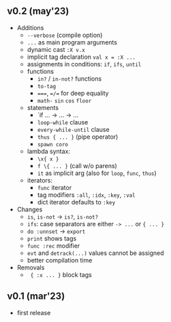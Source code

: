 v0.2 (may'23)
-------------

- Additions
    - `--verbose` (compile option)
    - `...` as main program arguments
    - dynamic cast `:X v.x`
    - implicit tag declaration `val x = :X ...`
    - assignments in conditions: `if`, `ifs`, `until`
    - functions
        - `in?` / `in-not?` functions
        - `to-tag`
        - `===`, `=/=` for deep equality
        - `math-` `sin` `cos` `floor`
    - statements
        - `if ... -> ... -> ...
        - `loop-while` clause
        - `every-while-until` clause
        - `thus { ... }` (pipe operator)
        - `spawn coro`
    - lambda syntax:
        - `\x{ x }`
        - `f \{ ... }` (call w/o parens)
        - `it` as implicit arg (also for `loop`, `func`, `thus`)
    - iterators:
        - `func` iterator
        - tag modifiers `:all`, `:idx`, `:key`, `:val`
        - dict iterator defaults to `:key`
- Changes
    - `is`, `is-not` -> `is?`, `is-not?`
    - `ifs`: case separators are either `-> ...` or `{ ... }`
    - `do :unnset` -> `export`
    - `print` shows tags
    - `func :rec` modifier
    - `evt` and `detrack(...)` values cannot be assigned
    - better compilation time
- Removals
    - ` { :x ... }` block tags

v0.1 (mar'23)
-------------

- first release
